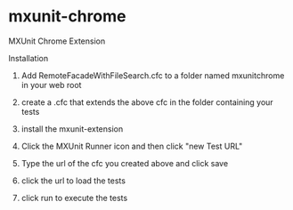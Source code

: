 mxunit-chrome
=============

MXUnit Chrome Extension

Installation
1. Add RemoteFacadeWithFileSearch.cfc to a folder named mxunitchrome in your web root

2. create a .cfc that extends the above cfc in the folder containing your tests

3. install the mxunit-extension

4. Click the MXUnit Runner icon and then click "new Test URL"

5. Type the url of the cfc you created above and click save

6. click the url to load the tests

7. click run to execute the tests
